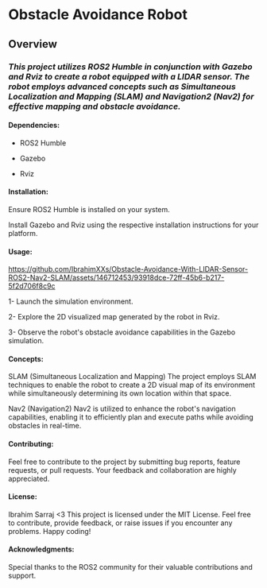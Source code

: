 # Obstacle Avoidance Robot

## Overview
### *This project utilizes ROS2 Humble in conjunction with Gazebo and Rviz to create a robot equipped with a LIDAR sensor. The robot employs advanced concepts such as Simultaneous Localization and Mapping (SLAM) and Navigation2 (Nav2) for effective mapping and obstacle avoidance.*

#### Dependencies:

* ROS2 Humble
  
* Gazebo
  
* Rviz

#### Installation:

Ensure ROS2 Humble is installed on your system.

Install Gazebo and Rviz using the respective installation instructions for your platform.

#### Usage:


https://github.com/IbrahimXXs/Obstacle-Avoidance-With-LIDAR-Sensor-ROS2-Nav2-SLAM/assets/146712453/93918dce-72ff-45b6-b217-5f2d706f8c9c


1- Launch the simulation environment.

2- Explore the 2D visualized map generated by the robot in Rviz.

3- Observe the robot's obstacle avoidance capabilities in the Gazebo simulation.

#### Concepts:

SLAM (Simultaneous Localization and Mapping)
The project employs SLAM techniques to enable the robot to create a 2D visual map of its environment while simultaneously determining its own location within that space.

Nav2 (Navigation2)
Nav2 is utilized to enhance the robot's navigation capabilities, enabling it to efficiently plan and execute paths while avoiding obstacles in real-time.

#### Contributing:

Feel free to contribute to the project by submitting bug reports, feature requests, or pull requests. Your feedback and collaboration are highly appreciated.

#### License:

Ibrahim Sarraj <3 This project is licensed under the MIT License. Feel free to contribute, provide feedback, or raise issues if you encounter any problems. Happy coding!

#### Acknowledgments:

Special thanks to the ROS2 community for their valuable contributions and support.

